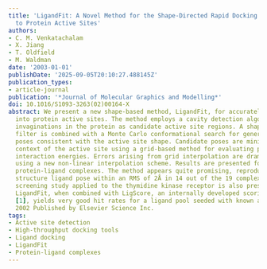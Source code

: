 ```yaml
---
title: 'LigandFit: A Novel Method for the Shape-Directed Rapid Docking of Ligands
  to Protein Active Sites'
authors:
- C. M. Venkatachalam
- X. Jiang
- T. Oldfield
- M. Waldman
date: '2003-01-01'
publishDate: '2025-09-05T20:10:27.488145Z'
publication_types:
- article-journal
publication: '*Journal of Molecular Graphics and Modelling*'
doi: 10.1016/S1093-3263(02)00164-X
abstract: We present a new shape-based method, LigandFit, for accurately docking ligands
  into protein active sites. The method employs a cavity detection algorithm for detecting
  invaginations in the protein as candidate active site regions. A shape comparison
  filter is combined with a Monte Carlo conformational search for generating ligand
  poses consistent with the active site shape. Candidate poses are minimized in the
  context of the active site using a grid-based method for evaluating protein-ligand
  interaction energies. Errors arising from grid interpolation are dramatically reduced
  using a new non-linear interpolation scheme. Results are presented for 19 diverse
  protein-ligand complexes. The method appears quite promising, reproducing the X-ray
  structure ligand pose within an RMS of 2Å in 14 out of the 19 complexes. A high-throughput
  screening study applied to the thymidine kinase receptor is also presented in which
  LigandFit, when combined with LigScore, an internally developed scoring function
  [1], yields very good hit rates for a ligand pool seeded with known actives. o̧pyright
  2002 Published by Elsevier Science Inc.
tags:
- Active site detection
- High-throughput docking tools
- Ligand docking
- LigandFit
- Protein-ligand complexes
---
```

